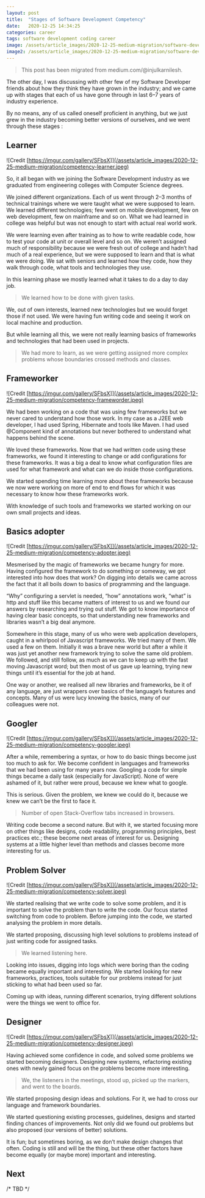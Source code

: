 ```yaml
---
layout: post
title:  "Stages of Software Development Competency"
date:   2020-12-25 14:34:25
categories: career
tags: software development coding career
image: /assets/article_images/2020-12-25-medium-migration/software-development-evolution.jpeg
image2: /assets/article_images/2020-12-25-medium-migration/software-development-evolution.jpeg
---
```

>  This post has been migrated from medium.com/@injulkarnilesh.

The other day, I was discussing with other few of my Software Developer friends about how they think they have grown in the industry; and we came up with stages that each of us have gone through in last 6–7 years of industry experience.

By no means, any of us called oneself proficient in anything, but we just grew in the industry becoming better versions of ourselves, and we went through these stages :

## Learner

![Credit [https://imgur.com/gallery/SFbsX]](/assets/article_images/2020-12-25-medium-migration/competency-learner.jpeg)

So, it all began with we joining the Software Development industry as we graduated from engineering colleges with Computer Science degrees.

We joined different organizations. Each of us went through 2–3 months of technical trainings where we were taught what we were supposed to learn. We learned different technologies; few went on mobile development, few on web development, few on mainframe and so on. What we had learned in college was helpful but was not enough to start with actual real world work.

We were learning even after training as to how to write readable code, how to test your code at unit or overall level and so on. We weren’t assigned much of responsibility because we were fresh out of college and hadn’t had much of a real experience, but we were supposed to learn and that is what we were doing. We sat with seniors and learned how they code, how they walk through code, what tools and technologies they use.

In this learning phase we mostly learned what it takes to do a day to day job.
>  We learned how to be done with given tasks.

We, out of own interests, learned new technologies but we would forget those if not used. We were having fun writing code and seeing it work on local machine and production.

But while learning all this, we were not really learning basics of frameworks and technologies that had been used in projects.
>  We had more to learn, as we were getting assigned more complex problems whose boundaries crossed methods and classes.

## Frameworker

![Credit [https://imgur.com/gallery/SFbsX]](/assets/article_images/2020-12-25-medium-migration/competency-frameworder.jpeg)

We had been working on a code that was using few frameworks but we never cared to understand how those work. In my case as a J2EE web developer, I had used Spring, Hibernate and tools like Maven. I had used @Component kind of annotations but never bothered to understand what happens behind the scene.

We loved these frameworks. Now that we had written code using these frameworks, we found it interesting to change or add configurations for these frameworks. It was a big a deal to know what configuration files are used for what framework and what can we do inside those configurations.

We started spending time learning more about these frameworks because we now were working on more of end to end flows for which it was necessary to know how these frameworks work.

With knowledge of such tools and frameworks we started working on our own small projects and ideas.

## Basics adopter

![Credit [https://imgur.com/gallery/SFbsX]](/assets/article_images/2020-12-25-medium-migration/competency-adopter.jpeg)

Mesmerised by the magic of frameworks we became hungry for more. Having configured the framework to do something or someway, we got interested into how does that work? On digging into details we came across the fact that it all boils down to basics of programming and the language.

“Why” configuring a servlet is needed, “how” annotations work, “what” is http and stuff like this became matters of interest to us and we found our answers by researching and trying out stuff. We got to know importance of having clear basic concepts, so that understanding new frameworks and libraries wasn’t a big deal anymore.

Somewhere in this stage, many of us who were web application developers, caught in a whirlpool of Javascript frameworks. We tried many of them. We used a few on them. Initially it was a brave new world but after a while it was just yet another new framework trying to solve the same old problem. We followed, and still follow, as much as we can to keep up with the fast moving Javascript word; but then most of us gave up learning, trying new things until it’s essential for the job at hand.

One way or another, we realised all new libraries and frameworks, be it of any language, are just wrappers over basics of the language’s features and concepts. Many of us were lucy knowing the basics, many of our colleagues were not.

## Googler

![Credit [https://imgur.com/gallery/SFbsX]](/assets/article_images/2020-12-25-medium-migration/competency-googler.jpeg)

After a while, remembering a syntax, or how to do basic things become just too much to ask for. We become confident in languages and frameworks that we had been using for many years now. Googling a code for simple things became a daily task (especially for JavaScript). None of were ashamed of it, but rather were proud, because we knew what to google.

This is serious. Given the problem, we knew we could do it, because we knew we can’t be the first to face it.
>  Number of open Stack-Overflow tabs increased in browsers.

Writing code become a second nature. But with it, we started focusing more on other things like designs, code readability, programming principles, best practices etc.; these become next areas of interest for us. Designing systems at a little higher level than methods and classes become more interesting for us.

## Problem Solver

![Credit [https://imgur.com/gallery/SFbsX]](/assets/article_images/2020-12-25-medium-migration/competency-solver.jpeg)

We started realising that we write code to solve some problem, and it is important to solve the problem than to write the code. Our focus started switching from code to problem. Before jumping into the code, we started analysing the problem in more details.

We started proposing, discussing high level solutions to problems instead of just writing code for assigned tasks.
>  We learned listening here.

Looking into issues, digging into logs which were boring than the coding became equally important and interesting. We started looking for new frameworks, practices, tools suitable for our problems instead for just sticking to what had been used so far.

Coming up with ideas, running different scenarios, trying different solutions were the things we went to office for.

## Designer

![Credit [https://imgur.com/gallery/SFbsX]](/assets/article_images/2020-12-25-medium-migration/competency-designer.jpeg)

Having achieved some confidence in code, and solved some problems we started becoming designers. Designing new systems, refactoring existing ones with newly gained focus on the problems become more interesting.
>  We, the listeners in the meetings, stood up, picked up the markers, and went to the boards.

We started proposing design ideas and solutions. For it, we had to cross our language and framework boundaries.

We started questioning existing processes, guidelines, designs and started finding chances of improvements. Not only did we found out problems but also proposed (our versions of better) solutions.

It is fun; but sometimes boring, as we don’t make design changes that often. Coding is still and will be the thing, but these other factors have become equally (or maybe more) important and interesting.

## Next

/* TBD */


